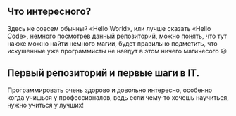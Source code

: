 ## Что интересного? 
Здесь не совсем обычный «Hello World», или лучше сказать «Hello Code», немного посмотрев данный репозиторий, можно понять, что тут накже можно найти немного магии, будет правильно подметить, что искушенные уже программисты не найдут в этом ничего магичесого 😃

## Первый репозиторий и первые шаги в IT. 

Программировать очень здорово и довольно интересно, особенно когда учишься у профессионалов, ведь если чему-то хочешь научиться, нужно учиться у лучших! 

